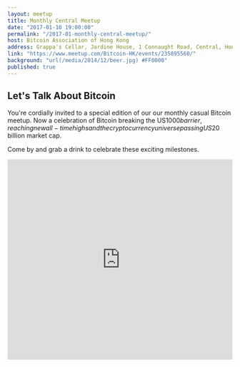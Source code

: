 ```yaml
---
layout: meetup
title: Monthly Central Meetup
date: "2017-01-10 19:00:00"
permalink: "/2017-01-monthly-central-meetup/"
host: Bitcoin Association of Hong Kong
address: Grappa's Cellar, Jardine House, 1 Connaught Road, Central, Hong Kong
link: "https://www.meetup.com/Bitcoin-HK/events/235895560/"
background: "url(/media/2014/12/beer.jpg) #FF0000"
published: true
---
```


## Let's Talk About Bitcoin

You're cordially invited to a special edition of our our monthly casual Bitcoin meetup. Now a celebration of Bitcoin breaking the US$1000 barrier, reaching new all-time highs and the cryptocurrency universe passing US$20 billion market cap.

Come by and grab a drink to celebrate these exciting milestones.

<iframe src="https://www.google.com/maps/embed?pb=!1m18!1m12!1m3!1d3691.918550342144!2d114.15300795051115!3d22.281074985261615!2m3!1f0!2f0!3f0!3m2!1i1024!2i768!4f13.1!3m3!1m2!1s0x3403ff80b10a3231%3A0xd7d0cd6bc4489a77!2sWinner+Building!5e0!3m2!1sen!2sus!4v1480406110780" width="100%" height="450" frameborder="0" style="border:0" allowfullscreen>
</iframe>
